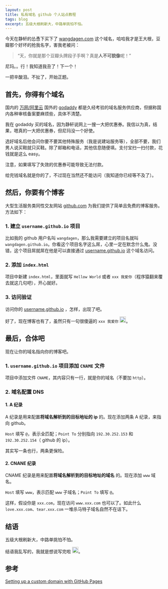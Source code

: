```yaml
---
layout: post
title: 私有域名 github 个人站点教程
tags: blog
excerpt: 五级大根刷新大，中路单挑怕不怕。
---
```


今天在静轩的怂恿下买下了 [wangdagen.com](http://wangdagen.com/) 这个域名，哈哈我才是王大根，豆瓣那个好坏的抢我名字，害我老被问：

> “天，你就是那个豆瓣头牌段子手啊？真是**人不可貌像**呢！”

尼玛。。行！我知道我丑了！下一个！

一把辛酸泪。不扯了，开始正题。

## 首先，你得有个域名

国内的 [万网/阿里云](http://wanwang.aliyun.com/) 国外的 [godaddy](https://www.godaddy.com/) 都是久经考验的域名服务供应商，但据称国内各种审核备案要麻烦些，具体不清楚。

我在 godaddy 买的域名，因为静轩说网上一搜一大把优惠券。我信以为真，结果，嗯真的一大把优惠券，但尼玛没一个好使。

选好域名后他会问你要不要其他特殊服务（我是说建站服务等），全部不要，我们男人说买鞋就只买鞋。除了邮箱和电话，其他信息随便填。支付宝扫一扫付款，花钱就是这么 easy。

注意，如果填写了失效的优惠券可能导致无法付款。

给完钱域名就是你的了，不过现在当然还不能访问（我知道你已经等不及了）。

## 然后，你要有个博客

大型生活服务类同性交友网站 [github.com](http://github.com) 为我们提供了简单且免费的博客服务。方法如下：

### 1. 建立 `username.github.io` 项目
	
比如我的 github 用户名叫 `wangdagen`，那么我需要建立的项目名就叫 `wangdagen.github.io`。你看这个项目名字这么屌，心里一定在默念什么鬼。没错，这个项目屌就屌在他是可以直接通过 [username.github.io](http://username.github.io) 这个域名访问。

### 2. 添加 `index.html`

项目中新建 `index.html`，里面就写 `Hellow World` 或者 `xxx 我爱你`（程序猿翻来覆去就这几句吧），开心就好。

### 3. 访问验证

访问你的 [username.github.io](http://username.github.io) ，怎样，出现了吧。


好了，现在博客也有了，虽然只有一句很傻逼的 `xxx 我爱你` <img class="emoji" title=":joy:" alt=":joy:" src="https://assets-cdn.github.com/images/icons/emoji/unicode/1f602.png" height="20" width="20">。

## 最后，合体吧

现在让你的域名指向你的博客吧。

### 1. `username.github.io` 项目添加 `CNAME` 文件

项目中添加文件 `CNAME`，其内容只有一行，就是你的域名（不要加 `http`）。

### 2. 域名配置 DNS

#### 1. A 纪录

A 纪录是用来配置**将域名解析到的目标地址的 ip** 的。现在添加两条 A 纪录，来指向 github。

`Host` 填写 `@`，表示全匹配；`Point To` 分别指向 `192.30.252.153` 和 `192.30.252.154`（ github 的 ip）。

其实写一条也行，两条更保险。

#### 2. CNANE 纪录

CNAME 纪录是用来配置**将域名解析到的目标地址的域名** 的。现在添加 `www` 域名。

`Host` 填写 `www`，表示匹配 `www` 子域名；`Point To` 填写 `@`。

这样，假设你是 `xxx.com`，现在访问 `www.xxx.com` 也可以了。如此什么 `love.xxx.com`、`tear.xxx.com` 一堆杀马特子域名自然不在话下。

## 结语

五级大根刷新大，中路单挑怕不怕。

结语我乱写的，我就是想说写完啦 <img class="emoji" title=":joy:" alt=":joy:" src="https://assets-cdn.github.com/images/icons/emoji/unicode/1f602.png" height="20" width="20">。

## 参考

[Setting up a custom domain with GitHub Pages](https://help.github.com/articles/setting-up-a-custom-domain-with-github-pages/)

